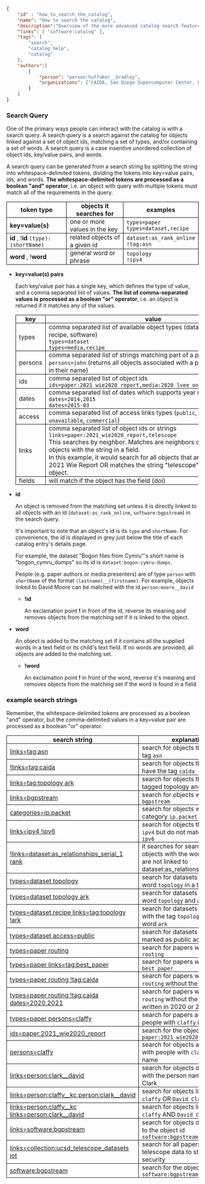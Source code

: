 ~~~json
{
    "id" : "how_to_search_the_catalog",
    "name": "How to search the catalog",
    "description":"Overview of the more advanced catalog search features.",
    "links": [ "software:catalog" ],
    "tags": [
        "search",
        "catalog help",
        "catalog"
    ],
    "authors":[
        {
            "person": "person:huffaker__bradley",
            "organizations": ["CAIDA, San Diego Supercomputer Center, University of California San Diego"]
        }
    ]
}
~~~


### Search Query

One of the primary ways people can interact with the catalog is with a search query. A search query is a search against the catalog for objects linked against a set of object ids, matching a set of types, and/or containing a set of words. A search query is a case insentive unordered collection of object ids, key/value pairs, and words.

A search query can be generated from a search string by splitting the string into whitespace-delimited tokens, dividing the tokens into key=value pairs, ids, and words.  **The whitespace-delimited tokens are processed as a boolean "and" operator**, i.e. an object with query with multiple tokens must match all of the requirements in the query.
<style>
    th, td {
        border: 1px solid black;
        padding: 0 0.5em;
    }
</style>

| token type | objects it searches for | examples |
|------|------------|---------|
| **key=value(s)** | one or more values in the key  | `types=paper` <br> `types=dataset,recipe` | 
| **id** , !**id**      `(type):(shortName)`  | related objects of a given id | `dataset:as_rank_online` <br> `!tag:asn` | 
| **word** , !**word**     | general word or phrase  | `topology` <br> `!ipv4` |

    
- **key=value(s) pairs** 

   Each key/value pair has a single key, which defines the type of value, and a comma separated list of values. **The list of comma-separated values is processed as a boolean "or" operator**, i.e. an object is returned if it matches any of the values. 

     |   key    |    value     | 
     |----------|--------------|
     |   types  |  comma separated list of available object types (dataset, paper, media, recipe, software) <br>  `types=dataset` <br> `types=media,recipe` | 
     |   persons | comma separated list of strings matching part of a person's names <br> `persons=john` (returns all objects associated with a person matching `john` in their name)  |  
     |   ids     | comma separated list of object ids <br> `ids=paper:2021_wie2020_report,media:2020_lvee_online_edition_ithena`  |
     | dates | comma separated list of dates which supports year or year-mon <br> `dates=2014,2015` <br> `dates=2015-03` |
     | access | comma separated list of access links types (`public`, `restricted`, `unavailable`, `commercial`) |
     | links | comma separated list of object ids or strings <br> `links=paper:2021_wie2020_report,telescope` <br>This searches by neighbor.  Matches are neighbors of the id's object or objects with the string in a field.<br> In this example, it would search for all objects that are related to the 2021 Wie Report OR matches the string "telescope" anywhere in the object.|
     | fields | will match if the object has the field (doi) | 

- **id** 

   An object is removed from the matching set unless it is directly linked to all objects with an id (`dataset:as_rank_online`, `software:bgpstream`) in the search query.
   
   It's important to note that an object's id is its `type` and `shortName`.  For convenience, the id is displayed in grey just below the title of each catalog entry's details page.

   For example, the dataset "Bogon files from Cymru"'s short name is "bogon_cymru_dumps" so its id is `dataset:bogon-cymru-dumps`. 

   People (e.g. paper authors or media presenters) are of type `person` with `shortName` of the format `(lastname)__(firstname)`.  For example, objects linked to  David Moore can be matched with the id `person:moore__david`

    - **!id** 

       An exclamation point **!** in front of the id, reverse its meaning and removes objects from the matching set if it is linked to the object.

- **word**

   An object is added to the matching set if it contains all the supplied words in a text field or 
   its child's text field. If no words are provided, all objects are added to the matching set.

    - **!word**

       An exclamation point **!** in front of the word, reverse it's meaning and removes objects from the matching set if the word is found in a field.

### example search strings
Remember, the whitespace-delimited tokens are processed as a boolean "and" operator, but the comma-delimited values in a key=value pair are processed as a boolean "or" operator.

|  search string | explanation | 
|----------------|-------------|
| [links=tag:asn](https://catalog.caida.org/search?query=links=tag:asn) | search for objects that have the tag `asn`|
| [!links=tag:caida](https://catalog.caida.org/search?query=!%20links=tag:caida) | search for objects that do not have the tag `caida`|
| [links=tag:topology ark](https://catalog.caida.org/search?query=links=tag:topology%20ark) | search for objects that are tagged topology and ark |
| [links=bgpstream](https://catalog.caida.org/search?query=links=bgpstream) | search for objects with the word `bgpstream`  | 
| [categories=ip.packet](https://catalog.caida.org/search?query=categories%3Dip.packet) | search for objects with the category `ip.packet` | 
| [links=ipv4 !ipv6](https://catalog.caida.org/search?query=links=ipv4%20!ipv6) | search for objects that match `ipv4` but do not match the word `ipv6` |
| [!links=dataset:as\_relationships\_serial_1 rank](https://catalog.caida.org/search?query=!links=dataset:as_relationships_serial_1%20rank) | it searches for search for objects with the word `rank` that are not linked to dataset:as_relationships_serial_1 | 
| [types=dataset topology](https://catalog.caida.org/search?query=types=dataset%20topology) | search for datasets with the word `topology` in a text field |
| [types=dataset topology ark](https://catalog.caida.org/search?query=types=dataset%20topology%20ark) | search for datasets with the word `topology` and `ark` |
| [types=dataset,recipe links=tag:topology !ark](https://catalog.caida.org/search?query=types=dataset,recipe%20links=tag:topology%20!ark) | search for datasets or recipes with the tag `topology` without the word `ark` | 
| [types=dataset access=public](https://catalog.caida.org/search?query=types=dataset%20access=public) | search for datasets that are marked as public access |
| [types=paper routing](https://catalog.caida.org/search?query=types=paper%20routing) | search for papers with the word `routing` |
| [types=paper links=tag:best_paper](https://catalog.caida.org/search?query=types=paper%20links=tag:best_paper) | search for papers with the tag `best paper` |
| [types=paper routing !tag:caida](https://catalog.caida.org/search?query=types=paper%20routing%20!tag:caida) | search for papers with the word `routing` without the tag `caida`|
| [types=paper routing !tag:caida dates=2020,2021](https://catalog.caida.org/search?query=types=paper%20routing%20!tag:caida%20dates=2020,2021) | search for papers with the word `routing` without the tag `caida` written in 2020 or 2021|
| [types=paper persons=claffy](https://catalog.caida.org/search?query=types=paper%20persons=claffy) | search for papers authored by people with `claffy` in their name |
| [ids=paper:2021\_wie2020\_report](https://catalog.caida.org/search?query=ids=paper:2021_wie2020_report) | search for the object with the id `paper:2021_wie2020_report` |
| [persons=claffy](https://catalog.caida.org/search?query=persons=claffy) | search for objects associated with people with `claffy` in their name |
| [links=person:clark\_\_david](https://catalog.caida.org/search?query=links=person:clark__david) | search for objects directly linked with the person named David Clark |
| [links=person:claffy\_\_kc,person:clark\_\_david](https://catalog.caida.org/search?query=links=person:claffy__kc,person:clark__david) | search for objects linked to `kc claffy` OR `David Clark`|
| [links=person:claffy\_\_kc links=person:clark\_\_david](https://catalog.caida.org/search?query=links=person:claffy__kc%20links=person:clark__david) | search for objects linked to `kc claffy` AND `David Clark`|
| [links=software:bgpstream](https://catalog.caida.org/search?query=links=software:bgpstream) | search for objects directly linked to the object id `software:bgpstream` |
| [links=collection:ucsd\_telescope\_datasets iot](https://catalog.caida.org/search?query=links=collection:ucsd_telescope_datasets%20iot) |  search for all papers that used telescope data to study IoT security |
| [software:bgpstream](https://catalog.caida.org/search?query=software:bgpstream) | search for the object with id `software:bgpstream`|

